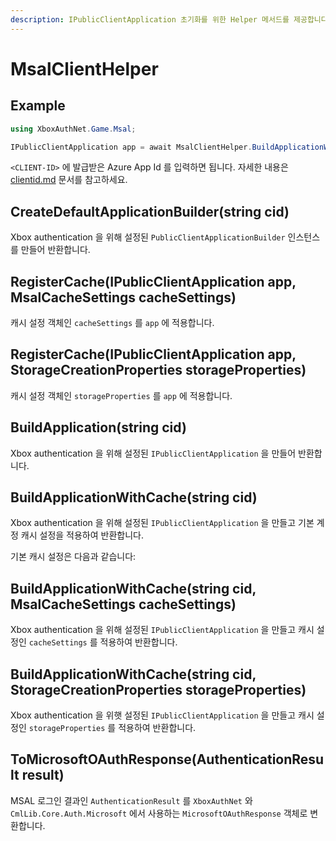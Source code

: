 ```yaml
---
description: IPublicClientApplication 초기화를 위한 Helper 메서드를 제공합니다.
---
```


# MsalClientHelper

## Example

```csharp
using XboxAuthNet.Game.Msal;

IPublicClientApplication app = await MsalClientHelper.BuildApplicationWithCache("<CLIENT-ID>");
```

`<CLIENT-ID>` 에 발급받은 Azure App Id 를 입력하면 됩니다. 자세한 내용은 [clientid.md](clientid.md "mention") 문서를 참고하세요.

## CreateDefaultApplicationBuilder(string cid)

Xbox authentication 을 위해 설정된 `PublicClientApplicationBuilder` 인스턴스를 만들어 반환합니다.

## RegisterCache(IPublicClientApplication app, MsalCacheSettings cacheSettings)

캐시 설정 객체인 `cacheSettings` 를 `app` 에 적용합니다.

## RegisterCache(IPublicClientApplication app, StorageCreationProperties storageProperties)

캐시 설정 객체인 `storageProperties` 를 `app` 에 적용합니다.

## BuildApplication(string cid)

Xbox authentication 을 위해 설정된 `IPublicClientApplication` 을 만들어 반환합니다.

## BuildApplicationWithCache(string cid)

Xbox authentication 을 위해 설정된 `IPublicClientApplication` 을 만들고 기본 계정 캐시 설정을 적용하여 반환합니다.

기본 캐시 설정은 다음과 같습니다:

## BuildApplicationWithCache(string cid, MsalCacheSettings cacheSettings)

Xbox authentication 을 위해 설정된 `IPublicClientApplication` 을 만들고 캐시 설정인 `cacheSettings` 를 적용하여 반환합니다.

## BuildApplicationWithCache(string cid, StorageCreationProperties storageProperties)

Xbox authentication 을 위햇 설정된 `IPublicClientApplication` 을 만들고 캐시 설정인 `storageProperties` 를 적용하여 반환합니다.

## ToMicrosoftOAuthResponse(AuthenticationResult result)

MSAL 로그인 결과인 `AuthenticationResult` 를 `XboxAuthNet` 와 `CmlLib.Core.Auth.Microsoft` 에서 사용하는 `MicrosoftOAuthResponse` 객체로 변환합니다.
